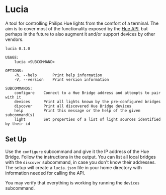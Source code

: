 # Lucia

A tool for controlling Philips Hue lights from the comfort of a terminal. The aim is to cover
most of the functionality exposed by the [Hue API][1], but perhaps in the future to also
augment it and/or support devices by other vendors.

```text
lucia 0.1.0

USAGE:
    lucia <SUBCOMMAND>

OPTIONS:
    -h, --help       Print help information
    -V, --version    Print version information

SUBCOMMANDS:
    configure    Connect to a Hue Bridge address and attempts to pair with it
    devices      Print all lights known by the pre-configured bridges
    discover     Print all discovered Hue Bridge devices
    help         Print this message or the help of the given subcommand(s)
    light        Set properties of a list of light sources identified by their id

```

## Set Up

Use the `configure` subcommand and give it the IP address of the Hue Bridge. Follow the
instructions in the output. You can list all local bridges with the `discover` subcommand,
in case you don't know their addresses. The setup will create a `lucia.json` file in your
home directory with information needed for calling the API.

You may verify that everything is working by running the `devices` subcommand.

[1]: https://developers.meethue.com/develop/hue-api
